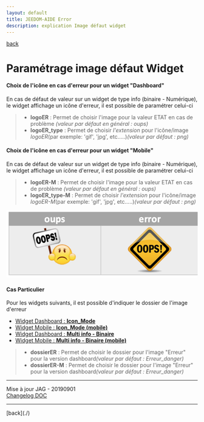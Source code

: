 ```yaml
---
layout: default
title: JEEDOM-AIDE Error
description: explication Image défaut widget
---
```

[back](./)
# Paramétrage image défaut Widget 

<h4 id="Error">Choix de l'icône en cas d'erreur pour un widget "Dashboard"</h4>
En cas de défaut de valeur sur un widget de type info (binaire - Numérique), le widget affichage un icône d'erreur, il est possible de paramétrer celui-ci
<blockquote>
        <ul>
            <li><b>logoER</b> : Permet de choisir l'image pour la valeur ETAT en cas de problème <i>(valeur par défaut en général : oups)</i></li>
            <li><b>logoER_type</b> : Permet de choisir <i>l'extension</i> pour l'icône/image <i>logoER</i>(par exemple: 'gif', 'jpg', etc.....)<i>(valeur par défaut : png)</i></li>
        </ul>
</blockquote>

<h4 id="Error">Choix de l'icône en cas d'erreur pour un widget "Mobile"</h4>
En cas de défaut de valeur sur un widget de type info (binaire - Numérique), le widget affichage un icône d'erreur, il est possible de paramétrer celui-ci
<blockquote>
        <ul>
            <li><b>logoER-M</b> : Permet de choisir l'image pour la valeur ETAT en cas de problème <i>(valeur par défaut en général : oups)</i></li>
            <li><b>logoER_type-M</b> : Permet de choisir <i>l'extension</i> pour l'icône/image <i>logoER-M</i>(par exemple: 'gif', 'jpg', etc.....)<i>(valeur par défaut : png)</i></li>
        </ul>
</blockquote>

<p><img src="Img/Image-Error.png" alt="Error" /></p>

<h4 id="Error_Cas">Cas Particulier</h4>
Pour les widgets suivants, il est possible d'indiquer le dossier de l'image d'erreur
<ul>
    <li><a href="./JEEDOM-Icon_Mode.html">Widget Dashboard : <b>Icon_Mode</b></a></li>
    <li><a href="./JEEDOM-Icon_Mode--Mobile.html">Widget Mobile : <b>Icon_Mode (mobile)</b></a></li>
    <li><a href="./JEEDOM-Multi_info-Binaire.html">Widget Dashboard : <b>Multi info - Binaire</b></a></li>
    <li><a href="./JEEDOM-Multi_info-Binaire--mobile.html">Widget Mobile : <b>Multi info - Binaire (mobile)</b></a></li>
</ul>
<blockquote>
        <ul>
            <li><b>dossierER</b> : Permet de choisir le dossier pour l'image "Erreur" pour la version dashboard<i>(valeur par défaut : Erreur_danger)</i></li>
            <li><b>dossierER-M</b> : Permet de choisir le dossier pour l'image "Erreur" pour la version dashboard<i>(valeur par défaut : Erreur_danger)</i></li>
        </ul>
</blockquote>

<hr />
<dl>
    <dt>Mise à jour JAG - 20190901<br/>
    <a href="https://github.com/JEALG/JEEDOM-Widget_JAG-doc/commits/master">Changelog DOC</a></dt>
</dl>
<hr />
[back](./)